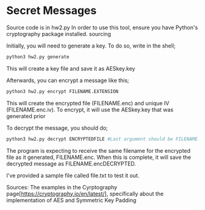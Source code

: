 # Secret Messages
Source code is in hw2.py
In order to use this tool, ensure you have Python's cryptography package installed. sourcing 

Initially, you will need to generate a key. To do so, write in the shell;

```bash
python3 hw2.py generate
```

This will create a key file and save it as AESkey.key

Afterwards, you can encrypt a message like this;

```bash
python3 hw2.py encrypt FILENAME.EXTENSION
```

This will create the encrypted file (FILENAME.enc) and unique IV (FILENAME.enc.iv). To encrypt, it will use the AESkey.key that was generated prior

To decrypt the message, you should do;

```bash
python3 hw2.py decrypt ENCRYPTEDFILE #Last argument should be FILENAME.EXTENSION.enc
```

The program is expecting to receive the same filename for the encrypted file as it generated, FILENAME.enc. When this is complete, it will save the decrypted message as FILENAME.encDECRYPTED.

I've provided a sample file called file.txt to test it out.

Sources:
The examples in the Cyrptography page[https://cryptography.io/en/latest/], specifically about the implementation of AES and Symmetric Key Padding